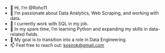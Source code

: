 - 👋 Hi, I’m @Roho11
- 👀 I’m passionate about Data Analytics, Web Scraping, and working with data.
- 💼 I currently work with SQL in my job.
- 🌱 In my spare time, I’m learning Python and expanding my skills in data-related fields.
- 🎯 My goal is to transition into a role in Data Engineering.
- 📫 Feel free to reach out: kosirok@gmail.com

<!---
Roho11/Roho11 is a ✨ special ✨ repository because its `README.md` (this file) appears on your GitHub profile.
You can click the Preview link to take a look at your changes.
--->
